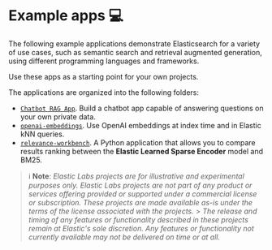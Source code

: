 # Example apps 💻

The following example applications demonstrate Elasticsearch for a variety of use cases, such as semantic search and retrieval augmented generation, using different programming languages and frameworks.

Use these apps as a starting point for your own projects.

The applications are organized into the following folders:

- [`Chatbot RAG App`](chatbot-rag-app/README.md). Build a chatbot app capable of answering questions on your own private data.
- [`openai-embeddings`](openai-embeddings/README.md). Use OpenAI embeddings at index time and in Elastic kNN queries.
- [`relevance-workbench`](relevance-workbench/README.md). A Python application that allows you to compare results ranking between the **Elastic Learned Sparse Encoder** model and BM25.

> ℹ️ **Note**:
> _Elastic Labs projects are for illustrative and experimental purposes only. Elastic Labs projects are not part of any product or services offering provided or supported under a commercial license or subscription. These projects are made available as-is under the terms of the license associated with the projects._ > _The release and timing of any features or functionality described in these projects remain at Elastic's sole discretion. Any features or functionality not currently available may not be delivered on time or at all._
